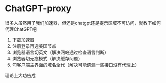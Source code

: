 # ChatGPT-proxy
很多人虽然用了我们加速器，但还是chatgpt还是提示区域不可访问，就教下如何代理ChatGPT吧

1. [下载加速器](https://pigpigchacha.github.io/officialsite)
2. 注册登录再选美国节点
3. 浏览器语言切英文（解决网站通过检查语言判断）
4. 浏览器切无痕模式（解决缓存问题）
5. 勾客户端主界面的域名全代（解决可能遗漏一些接口没有代理上）

理论上大功告成
